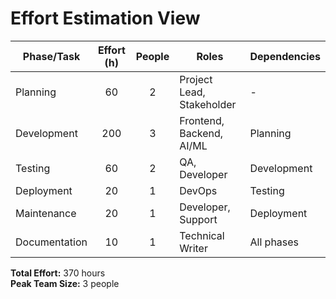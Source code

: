 # Effort Estimation View

| Phase/Task    | Effort (h) | People | Roles                     | Dependencies |
| ------------- | :--------: | :----: | ------------------------- | ------------ |
| Planning      |     60     |   2    | Project Lead, Stakeholder | -            |
| Development   |    200     |   3    | Frontend, Backend, AI/ML  | Planning     |
| Testing       |     60     |   2    | QA, Developer             | Development  |
| Deployment    |     20     |   1    | DevOps                    | Testing      |
| Maintenance   |     20     |   1    | Developer, Support        | Deployment   |
| Documentation |     10     |   1    | Technical Writer          | All phases   |

**Total Effort:** 370 hours  
**Peak Team Size:** 3 people
